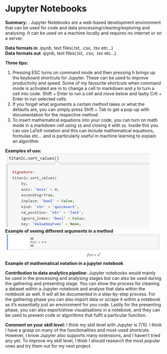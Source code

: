 # Jupyter Notebooks

**Summary:** : Jupyter Notebooks are a web-based development environment that can be used for code and data processing/cleaning/exploring and analysing. It can be used on a machine locally and requires no internet or on a server.

**Data formats in**  .ipynb, text files(.txt, .csv, .tsv etc…)  
**Data formats out**  .ipynb, text files(.txt, .csv, .tsv etc…)  

**Three tips:**  
1. Pressing ESC turns on command mode and then pressing h brings up the keyboard shortcuts for Jupyter. These can be used to improve productivity and speed. Some of my favourite shortcuts when command mode is activated are m to change a cell to markdown and y to turn a cell into code. Shift + Enter to run a cell and move below and lastly Crtl + Enter to run selected cells.  
2. If you forget what arguments a certain method takes or what the defaults are, you can simply press Shift + Tab to get a pop-up with documentation for the respective method.
3. To insert mathematical equations into your code, you can turn on math mode in a markdown cell using `$$` and closing it with `$$`. Inside this you can use LaTeX notation and this can include mathematical equations, formulas etc… and is particularly useful in machine learning to explain an algorithm.

**Examples of use:**  
![Example of seeing different arguments in a method](images/jupyter01.png)  
**Example of seeing different arguments in a method**
![Example of mathematical notation in a jupyter notebook](images/jupyter02.png)  
**Example of mathematical notation in a jupyter notebook**

**Contribution to data analytics pipeline:** Jupyter notebooks would mainly be used in the processing and analysing stages but can also be used during the gathering and presenting stage. You can show the process for cleaning a dataset within a Jupyter notebook and analyse that data within the notebook as well. It will all be documented in a step-by-step process. For the gathering phase you can also import data or scrape it within a notebook as it’s essentially just an environment for you code. Lastly for the presenting phase, you can also export/show visualisations in a notebook, and they can be used to present code or algorithms that fulfil a particular function.  

**Comment on your skill level:** I think my skill level with Jupyter is 7/10. I think I have a grasp on many of the functionalities and most-used shortcuts. However, I know Jupyter also supports many extensions, and I haven’t tried any yet. To improve my skill level, I think I should research the most popular ones and try them out for my next project.
